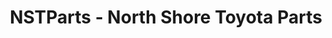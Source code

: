---
title: "NSTParts - North Shore Toyota Parts"
url: /auckland/nstparts-north-shore-toyota-parts/
shop: Autowerkstatt
---